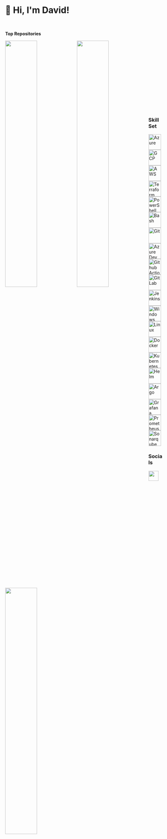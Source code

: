 # 👋 Hi, I'm David!

<br>

<b>Top Repositories</b>

<div width="100%" align="center"><a href="https://github.com/gitdsoares/node-app" align="left"><img align="left" width="45%" src="https://github-readme-stats.vercel.app/api/pin/?username=gitdsoares&repo=node-app&title_color=0891b2&text_color=ffffff&icon_color=0891b2&bg_color=1c1917&hide_border=true&locale=en" /></a><a href="https://github.com/gitdsoares/python-app" align="left"><img align="left" width="45%" src="https://github-readme-stats.vercel.app/api/pin/?username=gitdsoares&repo=python-app&title_color=0891b2&text_color=ffffff&icon_color=0891b2&bg_color=1c1917&hide_border=true&locale=en" /></a></div></br></br></br></br></br></br></br>

<div width="100%" align="center"><a href="https://github.com/gitdsoares/templates" align="left"><img align="left" width="45%" src="https://github-readme-stats.vercel.app/api/pin/?username=gitdsoares&repo=templates&title_color=0891b2&text_color=ffffff&icon_color=0891b2&bg_color=1c1917&hide_border=true&locale=en" /></a></div></br></br></br></br></br>

</br>

### Skill Set
<div>
  
  <img align="center" alt="Azure" height="50" width="40" src="https://cdn.jsdelivr.net/gh/devicons/devicon@latest/icons/azure/azure-original.svg" />
  <img align="center" alt="GCP" height="50" width="40" src="https://cdn.jsdelivr.net/gh/devicons/devicon@latest/icons/googlecloud/googlecloud-original.svg" />
  <img align="center" alt="AWS" height="50" width="40" src="https://cdn.jsdelivr.net/gh/devicons/devicon@latest/icons/amazonwebservices/amazonwebservices-original-wordmark.svg" />
  <img align="center" alt="Terraform" height="50" width="40" src="https://cdn.jsdelivr.net/gh/devicons/devicon@latest/icons/terraform/terraform-original.svg" />
  <img align="center" alt="PowerShell" height="50" width="40" src="https://cdn.jsdelivr.net/gh/devicons/devicon@latest/icons/powershell/powershell-original.svg" />
  <img align="center" alt="Bash" height="50" width="40" src="https://cdn.jsdelivr.net/gh/devicons/devicon@latest/icons/bash/bash-original.svg" />
  <img align="center" alt="Git" height="50" width="40" src="https://cdn.jsdelivr.net/gh/devicons/devicon@latest/icons/git/git-original.svg" />
  <img align="center" alt="Azure DevOps" height="50" width="40" src="https://cdn.jsdelivr.net/gh/devicons/devicon@latest/icons/azuredevops/azuredevops-original.svg" />
  <img align="center" alt="Github Actions" height="50" width="40" src="https://cdn.jsdelivr.net/gh/devicons/devicon@latest/icons/githubactions/githubactions-original.svg" />
  <img align="center" alt="GitLab" height="50" width="40" src="https://cdn.jsdelivr.net/gh/devicons/devicon@latest/icons/gitlab/gitlab-original.svg" />
  <img align="center" alt="Jenkins" height="50" width="40" src="https://cdn.jsdelivr.net/gh/devicons/devicon@latest/icons/jenkins/jenkins-original.svg" />
  <img align="center" alt="Windows" height="50" width="40" src="https://cdn.jsdelivr.net/gh/devicons/devicon@latest/icons/windows11/windows11-original.svg" />
  <img align="center" alt="Linux" height="50" width="40" src="https://cdn.jsdelivr.net/gh/devicons/devicon@latest/icons/linux/linux-original.svg" />
  <img align="center" alt="Docker" height="50" width="40" src="https://cdn.jsdelivr.net/gh/devicons/devicon@latest/icons/docker/docker-original.svg" />
  <img align="center" alt="Kubernetes" height="50" width="40" src="https://cdn.jsdelivr.net/gh/devicons/devicon@latest/icons/kubernetes/kubernetes-original.svg" />
  <img align="center" alt="Helm" height="50" width="40" src="https://cdn.jsdelivr.net/gh/devicons/devicon@latest/icons/helm/helm-original.svg" />
  <img align="center" alt="Argo" height="50" width="40" src="https://cdn.jsdelivr.net/gh/devicons/devicon@latest/icons/argocd/argocd-original.svg" />
  <img align="center" alt="Grafana" height="50" width="40" src="https://cdn.jsdelivr.net/gh/devicons/devicon@latest/icons/grafana/grafana-original.svg" />
  <img align="center" alt="Prometheus" height="50" width="40" src="https://cdn.jsdelivr.net/gh/devicons/devicon@latest/icons/prometheus/prometheus-original.svg" />
  <img align="center" alt="Sonarqube" height="50" width="40" src="https://cdn.jsdelivr.net/gh/devicons/devicon@latest/icons/sonarqube/sonarqube-original.svg" />

</div>

 ### Socials
<div> 

  <a href="https://www.linkedin.com/in/dsoaresaraujo" target="_blank" rel="noreferrer"> <picture> <source media="(prefers-color-scheme: dark)" srcset="https://raw.githubusercontent.com/danielcranney/readme-generator/main/public/icons/socials/linkedin-dark.svg" /> <source media="(prefers-color-scheme: light)" srcset="https://raw.githubusercontent.com/danielcranney/readme-generator/main/public/icons/socials/linkedin.svg" /> <img src="https://raw.githubusercontent.com/danielcranney/readme-generator/main/public/icons/socials/linkedin.svg" width="32" height="32" /> </picture> </a></p>
  
</div>
